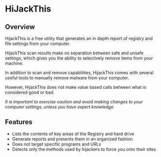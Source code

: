 # HiJackThis

## Overview

HijackThis is a free utility that generates an in depth report of registry and file settings from your computer.

HijackThis scan results make no separation between safe and unsafe settings, which gives you the ability to selectively remove items from your machine.

In addition to scan and remove capabilities, HijackThis comes with several useful tools to manually remove malware from your computer.

However, HijackThis does not make value based calls between what is considered good or bad.

*It is important to exercise caution and avoid making changes to your computer settings, unless you have expert knowledge.*

## Features

 * Lists the contents of key areas of the Registry and hard drive
 * Generate reports and presents them in an organized fashion
 * Does not target specific programs and URLs
 * Detects only the methods used by hijackers to force you onto their sites
